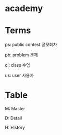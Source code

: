 # academy

# Terms
ps: public contest 공모회차

pb: problem 문제

cl: class 수업

us: user 사용자

# Table
M: Master

D: Detail

H: History